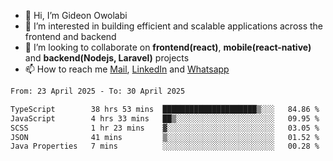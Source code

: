 - 👋 Hi, I’m Gideon Owolabi
- 👀 I’m interested in building efficient and scalable applications across the frontend and backend
- 💞️ I’m looking to collaborate on <b>frontend(react)</b>, <b>mobile(react-native)</b> and <b>backend(Nodejs, Laravel)</b> projects
- 📫 How to reach me <a href="mailto:gideoniyin2021@gmail.com">Mail</a>, <a href="https://www.linkedin.com/in/gideon-owolabi-9b667a232/">LinkedIn</a> and <a href="https://wa.me/2348055377085">Whatsapp</a>

<!---
gude1/gude1 is a ✨ special ✨ repository because its `README.md` (this file) appears on your GitHub profile.
You can click the Preview link to take a look at your changes.
--->

<!--START_SECTION:waka-->

```txt
From: 23 April 2025 - To: 30 April 2025

TypeScript        38 hrs 53 mins  █████████████████████▒░░░   84.86 %
JavaScript        4 hrs 33 mins   ██▒░░░░░░░░░░░░░░░░░░░░░░   09.95 %
SCSS              1 hr 23 mins    ▓░░░░░░░░░░░░░░░░░░░░░░░░   03.05 %
JSON              41 mins         ▒░░░░░░░░░░░░░░░░░░░░░░░░   01.52 %
Java Properties   7 mins          ░░░░░░░░░░░░░░░░░░░░░░░░░   00.28 %
```

<!--END_SECTION:waka-->
